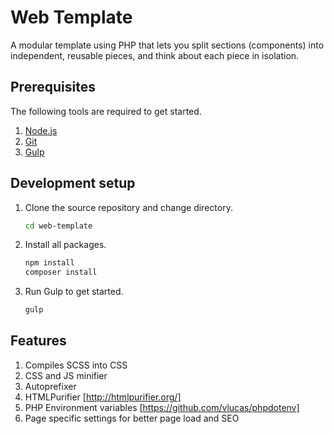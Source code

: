 # Web Template
A modular template using PHP that lets you split sections (components) into independent, reusable pieces, and think about each piece in isolation.

## Prerequisites
The following tools are required to get started.

1. [Node.js](https://nodejs.org/)
2. [Git](https://git-scm.com/)
3. [Gulp](https://gulpjs.com/)

## Development setup
1. Clone the source repository and change directory.

	```sh
	cd web-template
	```
2. Install all packages.  

	```sh
	npm install 
	composer install
	```
3. Run Gulp to get started.  

	```sh
	gulp
	```

## Features
1. Compiles SCSS into CSS
2. CSS and JS minifier
3. Autoprefixer
4. HTMLPurifier [http://htmlpurifier.org/]
5. PHP Environment variables [https://github.com/vlucas/phpdotenv]
6. Page specific settings for better page load and SEO
